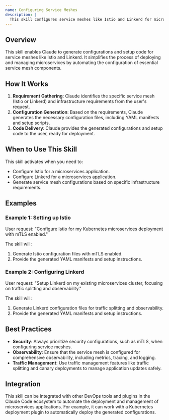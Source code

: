 ```yaml
---
name: Configuring Service Meshes
description: |
  This skill configures service meshes like Istio and Linkerd for microservices. It generates production-ready configurations, implements best practices, and ensures a security-first approach. Use this skill when the user asks to "configure service mesh", "setup Istio", "setup Linkerd", or requests assistance with "service mesh configuration" for their microservices architecture. The configurations will be tailored to the specified infrastructure requirements.
---
```


## Overview

This skill enables Claude to generate configurations and setup code for service meshes like Istio and Linkerd. It simplifies the process of deploying and managing microservices by automating the configuration of essential service mesh components.

## How It Works

1. **Requirement Gathering**: Claude identifies the specific service mesh (Istio or Linkerd) and infrastructure requirements from the user's request.
2. **Configuration Generation**: Based on the requirements, Claude generates the necessary configuration files, including YAML manifests and setup scripts.
3. **Code Delivery**: Claude provides the generated configurations and setup code to the user, ready for deployment.

## When to Use This Skill

This skill activates when you need to:
- Configure Istio for a microservices application.
- Configure Linkerd for a microservices application.
- Generate service mesh configurations based on specific infrastructure requirements.

## Examples

### Example 1: Setting up Istio

User request: "Configure Istio for my Kubernetes microservices deployment with mTLS enabled."

The skill will:
1. Generate Istio configuration files with mTLS enabled.
2. Provide the generated YAML manifests and setup instructions.

### Example 2: Configuring Linkerd

User request: "Setup Linkerd on my existing microservices cluster, focusing on traffic splitting and observability."

The skill will:
1. Generate Linkerd configuration files for traffic splitting and observability.
2. Provide the generated YAML manifests and setup instructions.

## Best Practices

- **Security**: Always prioritize security configurations, such as mTLS, when configuring service meshes.
- **Observability**: Ensure that the service mesh is configured for comprehensive observability, including metrics, tracing, and logging.
- **Traffic Management**: Use traffic management features like traffic splitting and canary deployments to manage application updates safely.

## Integration

This skill can be integrated with other DevOps tools and plugins in the Claude Code ecosystem to automate the deployment and management of microservices applications. For example, it can work with a Kubernetes deployment plugin to automatically deploy the generated configurations.